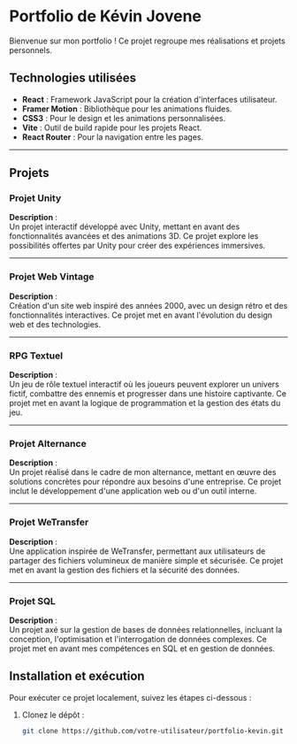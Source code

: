 # Portfolio de Kévin Jovene

Bienvenue sur mon portfolio ! Ce projet regroupe mes réalisations et projets personnels.

## Technologies utilisées

- **React** : Framework JavaScript pour la création d'interfaces utilisateur.
- **Framer Motion** : Bibliothèque pour les animations fluides.
- **CSS3** : Pour le design et les animations personnalisées.
- **Vite** : Outil de build rapide pour les projets React.
- **React Router** : Pour la navigation entre les pages.

---

## Projets

### Projet Unity
**Description** :  
Un projet interactif développé avec Unity, mettant en avant des fonctionnalités avancées et des animations 3D. Ce projet explore les possibilités offertes par Unity pour créer des expériences immersives.

---

### Projet Web Vintage
**Description** :  
Création d'un site web inspiré des années 2000, avec un design rétro et des fonctionnalités interactives. Ce projet met en avant l'évolution du design web et des technologies.

---

### RPG Textuel
**Description** :  
Un jeu de rôle textuel interactif où les joueurs peuvent explorer un univers fictif, combattre des ennemis et progresser dans une histoire captivante. Ce projet met en avant la logique de programmation et la gestion des états du jeu.

---

### Projet Alternance
**Description** :  
Un projet réalisé dans le cadre de mon alternance, mettant en œuvre des solutions concrètes pour répondre aux besoins d'une entreprise. Ce projet inclut le développement d'une application web ou d'un outil interne.

---

### Projet WeTransfer
**Description** :  
Une application inspirée de WeTransfer, permettant aux utilisateurs de partager des fichiers volumineux de manière simple et sécurisée. Ce projet met en avant la gestion des fichiers et la sécurité des données.

---

### Projet SQL
**Description** :  
Un projet axé sur la gestion de bases de données relationnelles, incluant la conception, l'optimisation et l'interrogation de données complexes. Ce projet met en avant mes compétences en SQL et en gestion de données.


## Installation et exécution

Pour exécuter ce projet localement, suivez les étapes ci-dessous :

1. Clonez le dépôt :
   ```bash
   git clone https://github.com/votre-utilisateur/portfolio-kevin.git